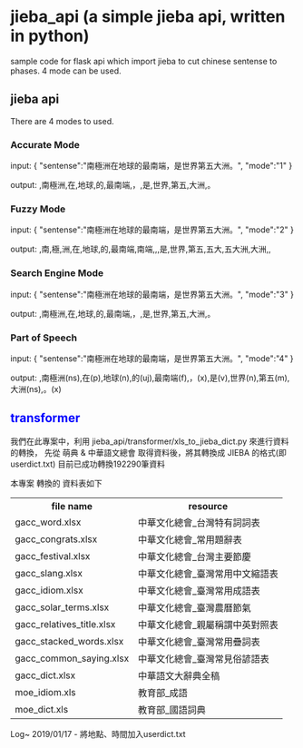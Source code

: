# jieba_api (a simple jieba api, written in python) #

sample code for flask api which import jieba to cut chinese sentense to phases. 4 mode can be used.

## jieba api ##
There are 4 modes to used.

### Accurate Mode ###

input: 
{ 
  "sentense":"南極洲在地球的最南端，是世界第五大洲。", 
  "mode":"1" 
}

output: ,南極洲,在,地球,的,最南端,，,是,世界,第五,大洲,。

### Fuzzy Mode ###

input: { "sentense":"南極洲在地球的最南端，是世界第五大洲。", "mode":"2" }

output: ,南,極,洲,在,地球,的,最南端,南端,,,是,世界,第五,五大,五大洲,大洲,,

### Search Engine Mode  ###

input: { "sentense":"南極洲在地球的最南端，是世界第五大洲。", "mode":"3" }

output: ,南極洲,在,地球,的,最南端,，,是,世界,第五,大洲,。

### Part of Speech  ###

input: { "sentense":"南極洲在地球的最南端，是世界第五大洲。", "mode":"4" }

output: ,南極洲(ns),在(p),地球(n),的(uj),最南端(f),，(x),是(v),世界(n),第五(m),大洲(ns),。(x)

## <font color='blue'>transformer</font> ##
我們在此專案中，利用 jieba_api/transformer/xls_to_jieba_dict.py 來進行資料的轉換，
先從 萌典 & 中華語文總會 取得資料後，將其轉換成 JIEBA 的格式(即userdict.txt)
目前已成功轉換192290筆資料

本專案 轉換的 資料表如下
<table>
<tr><th>file name</th><th>resource</th></tr>
<tr><td>gacc_word.xlsx</td><td>中華文化總會_台灣特有詞詞表</td></tr>
<tr><td>gacc_congrats.xlsx</td><td>中華文化總會_常用題辭表</td></tr>
<tr><td>gacc_festival.xlsx</td><td>中華文化總會_台灣主要節慶</td></tr>
<tr><td>gacc_slang.xlsx</td><td>中華文化總會_臺灣常用中文縮語表</td></tr>
<tr><td>gacc_idiom.xlsx</td><td>中華文化總會_臺灣常用成語表</td></tr>
<tr><td>gacc_solar_terms.xlsx</td><td>中華文化總會_臺灣農曆節氣</td></tr>
<tr><td>gacc_relatives_title.xlsx</td><td>中華文化總會_親屬稱謂中英對照表</td></tr>
<tr><td>gacc_stacked_words.xlsx</td><td>中華文化總會_臺灣常用疊詞表</td></tr>
<tr><td>gacc_common_saying.xlsx</td><td>中華文化總會_臺灣常見俗諺語表</td></tr>
<tr><td>gacc_dict.xlsx</td><td>中華語文大辭典全稿</td></tr>
<tr><td>moe_idiom.xls</td><td>教育部_成語</td></tr>
<tr><td>moe_dict.xls</td><td>教育部_國語詞典</td></tr>
</table>

Log~
2019/01/17 - 將地點、時間加入userdict.txt
